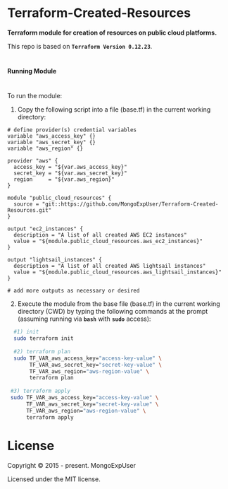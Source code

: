 #
# Terraform-Created-Resources

<strong>Terraform module for creation of resources on public cloud platforms.</strong>

This repo is based on <strong>```Terraform Version 0.12.23```</strong>.

#
<strong>Running Module</strong>
#

To run the module:

1) Copy the following script into a file (base.tf) in the current working directory:

```hcl
# define provider(s) credential variables
variable "aws_access_key" {}
variable "aws_secret_key" {}
variable "aws_region" {}

provider "aws" {
  access_key = "${var.aws_access_key}"
  secret_key = "${var.aws_secret_key}"
  region     = "${var.aws_region}"
}

module "public_cloud_resources" {
  source = "git::https://github.com/MongoExpUser/Terraform-Created-Resources.git"
}

output "ec2_instances" {
  description = "A list of all created AWS EC2 instances"
  value = "${module.public_cloud_resources.aws_ec2_instances}"
}

output "lightsail_instances" {
  description = "A list of all created AWS lightsail instances"
  value = "${module.public_cloud_resources.aws_lightsail_instances}"
}

# add more outputs as necessary or desired
```


2) Execute the module from the base file (base.tf) in the current working directory (CWD) by typing the following commands at the prompt (assuming running via <strong>```bash```</strong>  with <strong>```sudo```</strong> access):


```bash
  #1) init
  sudo terraform init
  
  #2) terraform plan
  sudo TF_VAR_aws_access_key="access-key-value" \
       TF_VAR_aws_secret_key="secret-key-value" \
       TF_VAR_aws_region="aws-region-value" \
       terraform plan
                                                                                    
 #3) terraform apply
 sudo TF_VAR_aws_access_key="access-key-value" \
      TF_VAR_aws_secret_key="secret-key-value" \
      TF_VAR_aws_region="aws-region-value" \
      terraform apply
```

# License

Copyright © 2015 - present. MongoExpUser

Licensed under the MIT license.
